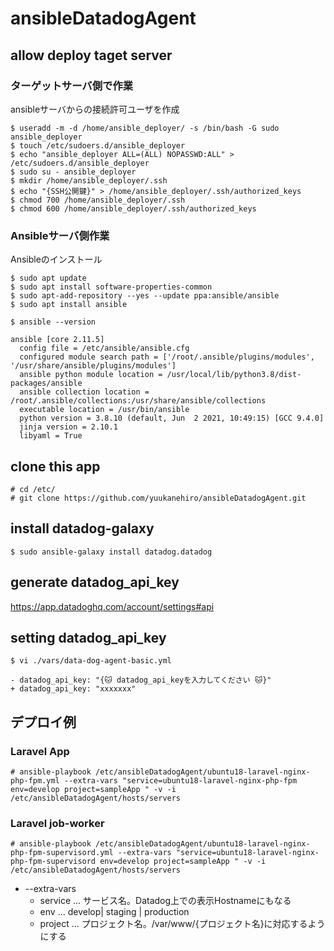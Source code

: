# ansibleDatadogAgent


## allow deploy taget server
  
### ターゲットサーバ側で作業
  
ansibleサーバからの接続許可ユーザを作成
```
$ useradd -m -d /home/ansible_deployer/ -s /bin/bash -G sudo ansible_deployer
$ touch /etc/sudoers.d/ansible_deployer
$ echo "ansible_deployer ALL=(ALL) NOPASSWD:ALL" > /etc/sudoers.d/ansible_deployer
$ sudo su - ansible_deployer
$ mkdir /home/ansible_deployer/.ssh
$ echo "{SSH公開鍵}" > /home/ansible_deployer/.ssh/authorized_keys
$ chmod 700 /home/ansible_deployer/.ssh
$ chmod 600 /home/ansible_deployer/.ssh/authorized_keys
```

### Ansibleサーバ側作業

Ansibleのインストール
```
$ sudo apt update
$ sudo apt install software-properties-common
$ sudo apt-add-repository --yes --update ppa:ansible/ansible
$ sudo apt install ansible

$ ansible --version

ansible [core 2.11.5]
  config file = /etc/ansible/ansible.cfg
  configured module search path = ['/root/.ansible/plugins/modules', '/usr/share/ansible/plugins/modules']
  ansible python module location = /usr/local/lib/python3.8/dist-packages/ansible
  ansible collection location = /root/.ansible/collections:/usr/share/ansible/collections
  executable location = /usr/bin/ansible
  python version = 3.8.10 (default, Jun  2 2021, 10:49:15) [GCC 9.4.0]
  jinja version = 2.10.1
  libyaml = True
```


## clone this app
```
# cd /etc/
# git clone https://github.com/yuukanehiro/ansibleDatadogAgent.git
```

## install datadog-galaxy
  
```
$ sudo ansible-galaxy install datadog.datadog
```
  
## generate datadog_api_key
  
https://app.datadoghq.com/account/settings#api

## setting datadog_api_key
  
```
$ vi ./vars/data-dog-agent-basic.yml

- datadog_api_key: "{🐱 datadog_api_keyを入力してください 🐱}"
+ datadog_api_key: "xxxxxxx"
```
  
## デプロイ例
  
### Laravel App
  
```
# ansible-playbook /etc/ansibleDatadogAgent/ubuntu18-laravel-nginx-php-fpm.yml --extra-vars "service=ubuntu18-laravel-nginx-php-fpm env=develop project=sampleApp " -v -i /etc/ansibleDatadogAgent/hosts/servers
```
  
### Laravel job-worker
  
```
# ansible-playbook /etc/ansibleDatadogAgent/ubuntu18-laravel-nginx-php-fpm-supervisord.yml --extra-vars "service=ubuntu18-laravel-nginx-php-fpm-supervisord env=develop project=sampleApp " -v -i /etc/ansibleDatadogAgent/hosts/servers
```
  
* --extra-vars
  * service … サービス名。Datadog上での表示Hostnameにもなる
  * env … develop| staging | production
  * project … プロジェクト名。/var/www/{プロジェクト名}に対応するようにする